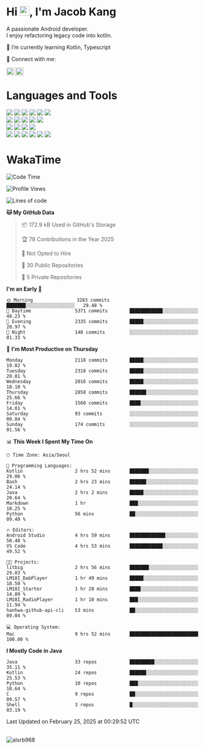 # Hi <img src="https://media.giphy.com/media/hvRJCLFzcasrR4ia7z/giphy.gif" width="25px">, I'm Jacob Kang
A passionate Android developer.
</br>
I enjoy refactoring legacy code into kotlin.

🌱 I’m currently learning Kotlin, Typescript

🤝 Connect with me:

<a href="https://www.linkedin.com/in/minkyu-kang-b7477b1b2/"><img align="left" src="https://raw.githubusercontent.com/yushi1007/yushi1007/main/images/linkedin.svg" alt="Minkyu Kang | LinkedIn" width="21px"/></a>
<a href="https://www.instagram.com/_jacob_kang/"><img align="left" src="https://raw.githubusercontent.com/yushi1007/yushi1007/main/images/instagram.svg" alt="Jacob Kang | Instagram" width="21px"/></a>

</br>

# Languages and Tools

<div align="left">
<img src="https://img.shields.io/badge/java-007396?logo=java&logoColor=white"/>
<img src="https://img.shields.io/badge/kotlin-7F52FF?logo=kotlin&logoColor=white"/>
<img src="https://img.shields.io/badge/python-3776AB?logo=python&logoColor=white"/>
<img src="https://img.shields.io/badge/bash shell-4EAA25?logo=gnubash&logoColor=white"/>
<img src="https://img.shields.io/badge/c-A8B9CC?logo=c&logoColor=white"/>
<img src="https://img.shields.io/badge/c++-00599C?logo=c%2b%2b&logoColor=white"/>
</div>
<div align="left">
<img src="https://img.shields.io/badge/git-F05032?logo=git&logoColor=white"/>
<img src="https://img.shields.io/badge/github-181717?logo=github&logoColor=white"/>
<img src="https://img.shields.io/badge/mysql-4479A1?logo=mysql&logoColor=white"/>
<img src="https://img.shields.io/badge/sqlite-003B57?logo=sqlite&logoColor=white"/>
<img src="https://img.shields.io/badge/amazon AWS-232F3E?logo=amazonaws&logoColor=white"/>
</div>
<div align="left">
<img src="https://img.shields.io/badge/android-3DDC84?logo=android&logoColor=white"/>
<img src="https://img.shields.io/badge/linux-FCC624?logo=linux&logoColor=white"/>
<img src="https://img.shields.io/badge/flask-000000?logo=flask&logoColor=white"/>
<img src="https://img.shields.io/badge/arduino-00979D?logo=arduino&logoColor=white"/>
</div>
<div align="left">
<img src="https://img.shields.io/badge/slack-4A154B?logo=slack&logoColor=white"/>
<img src="https://img.shields.io/badge/notion-000000?logo=notion&logoColor=white"/>
<img src="https://img.shields.io/badge/jira-0052CC?logo=jira&logoColor=white"/>
<img src="https://img.shields.io/badge/postman-FF6C37?logo=postman&logoColor=white"/>
<img src="https://img.shields.io/badge/intellij-000000?logo=intellijidea&logoColor=white"/>
<img src="https://img.shields.io/badge/pycharm-000000?logo=pycharm&logoColor=white"/>
</div>

# WakaTime

<!--START_SECTION:waka-->
![Code Time](http://img.shields.io/badge/Code%20Time-4%2C651%20hrs%2039%20mins-blue)

![Profile Views](http://img.shields.io/badge/Profile%20Views-0-blue)

![Lines of code](https://img.shields.io/badge/From%20Hello%20World%20I%27ve%20Written-5.2%20million%20lines%20of%20code-blue)

**🐱 My GitHub Data** 

> 📦 172.9 kB Used in GitHub's Storage 
 > 
> 🏆 78 Contributions in the Year 2025
 > 
> 🚫 Not Opted to Hire
 > 
> 📜 30 Public Repositories 
 > 
> 🔑 5 Private Repositories 
 > 
**I'm an Early 🐤** 

```text
🌞 Morning                3283 commits        ███████░░░░░░░░░░░░░░░░░░   29.48 % 
🌆 Daytime                5371 commits        ████████████░░░░░░░░░░░░░   48.23 % 
🌃 Evening                2335 commits        █████░░░░░░░░░░░░░░░░░░░░   20.97 % 
🌙 Night                  148 commits         ░░░░░░░░░░░░░░░░░░░░░░░░░   01.33 % 
```
📅 **I'm Most Productive on Thursday** 

```text
Monday                   2118 commits        █████░░░░░░░░░░░░░░░░░░░░   19.02 % 
Tuesday                  2318 commits        █████░░░░░░░░░░░░░░░░░░░░   20.81 % 
Wednesday                2016 commits        █████░░░░░░░░░░░░░░░░░░░░   18.10 % 
Thursday                 2858 commits        ██████░░░░░░░░░░░░░░░░░░░   25.66 % 
Friday                   1560 commits        ████░░░░░░░░░░░░░░░░░░░░░   14.01 % 
Saturday                 93 commits          ░░░░░░░░░░░░░░░░░░░░░░░░░   00.84 % 
Sunday                   174 commits         ░░░░░░░░░░░░░░░░░░░░░░░░░   01.56 % 
```


📊 **This Week I Spent My Time On** 

```text
🕑︎ Time Zone: Asia/Seoul

💬 Programming Languages: 
Kotlin                   2 hrs 52 mins       ███████░░░░░░░░░░░░░░░░░░   29.06 % 
Bash                     2 hrs 23 mins       ██████░░░░░░░░░░░░░░░░░░░   24.14 % 
Java                     2 hrs 2 mins        █████░░░░░░░░░░░░░░░░░░░░   20.64 % 
Markdown                 1 hr                ███░░░░░░░░░░░░░░░░░░░░░░   10.25 % 
Python                   56 mins             ██░░░░░░░░░░░░░░░░░░░░░░░   09.49 % 

🔥 Editors: 
Android Studio           4 hrs 59 mins       █████████████░░░░░░░░░░░░   50.48 % 
VS Code                  4 hrs 53 mins       ████████████░░░░░░░░░░░░░   49.52 % 

🐱‍💻 Projects: 
litbig                   2 hrs 56 mins       ███████░░░░░░░░░░░░░░░░░░   29.83 % 
LM18I_DabPlayer          1 hr 49 mins        █████░░░░░░░░░░░░░░░░░░░░   18.50 % 
LM18I_Starter            1 hr 28 mins        ████░░░░░░░░░░░░░░░░░░░░░   14.89 % 
LM18I_RadioPlayer        1 hr 10 mins        ███░░░░░░░░░░░░░░░░░░░░░░   11.94 % 
hanhwa-github-api-cli    53 mins             ██░░░░░░░░░░░░░░░░░░░░░░░   09.04 % 

💻 Operating System: 
Mac                      9 hrs 52 mins       █████████████████████████   100.00 % 
```

**I Mostly Code in Java** 

```text
Java                     33 repos            █████████░░░░░░░░░░░░░░░░   35.11 % 
Kotlin                   24 repos            ██████░░░░░░░░░░░░░░░░░░░   25.53 % 
Python                   10 repos            ███░░░░░░░░░░░░░░░░░░░░░░   10.64 % 
C                        9 repos             ██░░░░░░░░░░░░░░░░░░░░░░░   09.57 % 
Shell                    3 repos             █░░░░░░░░░░░░░░░░░░░░░░░░   03.19 % 
```




 Last Updated on February 25, 2025 at 00:29:52 UTC
<!--END_SECTION:waka-->

</br>

<div align="left">
<img align="left" src="https://github-readme-stats.vercel.app/api/top-langs?username=alsrb968&show_icons=true&locale=en&layout=compact&theme=dark" alt="alsrb968" />
</div>
